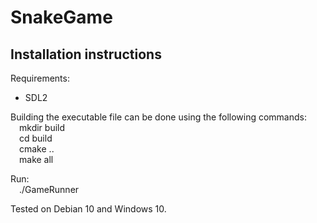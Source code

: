 SnakeGame
==================================
## Installation instructions
Requirements:  
 - SDL2

Building the executable file can be done using the following commands:  
&emsp;mkdir build  
&emsp;cd build  
&emsp;cmake ..  
&emsp;make all  
  
Run:  
&emsp;./GameRunner  
  
Tested on Debian 10 and Windows 10.  
